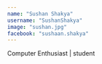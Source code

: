 ```yaml
---
name: "Sushan Shakya"
username: "SushanShakya"
image: "sushan.jpg"
facebook: "sushaan.shakya"
---
```


Computer Enthusiast | student

